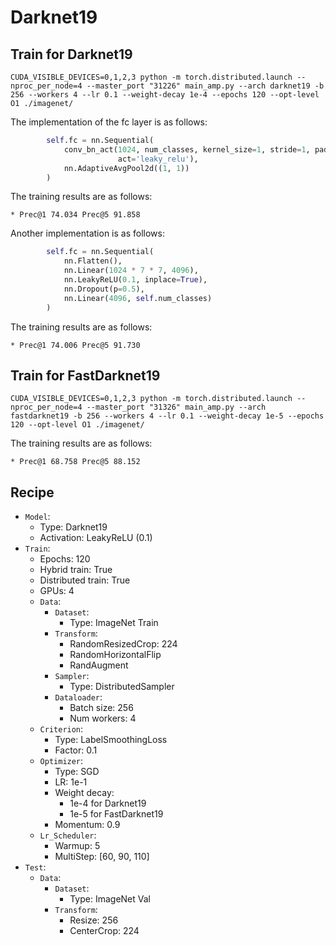 
# Darknet19

## Train for Darknet19

```shell
CUDA_VISIBLE_DEVICES=0,1,2,3 python -m torch.distributed.launch --nproc_per_node=4 --master_port "31226" main_amp.py --arch darknet19 -b 256 --workers 4 --lr 0.1 --weight-decay 1e-4 --epochs 120 --opt-level O1 ./imagenet/
```

The implementation of the fc layer is as follows:

```python
        self.fc = nn.Sequential(
            conv_bn_act(1024, num_classes, kernel_size=1, stride=1, padding=0, bias=False, is_bn=True,
                        act='leaky_relu'),
            nn.AdaptiveAvgPool2d((1, 1))
        )
```

The training results are as follows:

```text
* Prec@1 74.034 Prec@5 91.858
```

Another implementation is as follows:

```python
        self.fc = nn.Sequential(
            nn.Flatten(),
            nn.Linear(1024 * 7 * 7, 4096),
            nn.LeakyReLU(0.1, inplace=True),
            nn.Dropout(p=0.5),
            nn.Linear(4096, self.num_classes)
        )
```

The training results are as follows:

```text
* Prec@1 74.006 Prec@5 91.730
```

## Train for FastDarknet19

```shell
CUDA_VISIBLE_DEVICES=0,1,2,3 python -m torch.distributed.launch --nproc_per_node=4 --master_port "31326" main_amp.py --arch fastdarknet19 -b 256 --workers 4 --lr 0.1 --weight-decay 1e-5 --epochs 120 --opt-level O1 ./imagenet/
```

The training results are as follows:

```text
* Prec@1 68.758 Prec@5 88.152
```

## Recipe

* `Model`: 
  * Type: Darknet19
  * Activation: LeakyReLU (0.1)
* `Train`:
  * Epochs: 120
  * Hybrid train: True
  * Distributed train: True
  * GPUs: 4
  * `Data`:
    * `Dataset`: 
      * Type: ImageNet Train
    * `Transform`:
      * RandomResizedCrop: 224
      * RandomHorizontalFlip
      * RandAugment
    * `Sampler`:
      * Type: DistributedSampler
    * `Dataloader`:
      * Batch size: 256
      * Num workers: 4
  * `Criterion`: 
    * Type: LabelSmoothingLoss
    * Factor: 0.1
  * `Optimizer`: 
    * Type: SGD
    * LR: 1e-1
    * Weight decay: 
      * 1e-4 for Darknet19
      * 1e-5 for FastDarknet19
    * Momentum: 0.9
  * `Lr_Scheduler`:
    * Warmup: 5
    * MultiStep: [60, 90, 110]
* `Test`:
  * `Data`:
    * `Dataset`:
      * Type: ImageNet Val
    * `Transform`:
      * Resize: 256
      * CenterCrop: 224